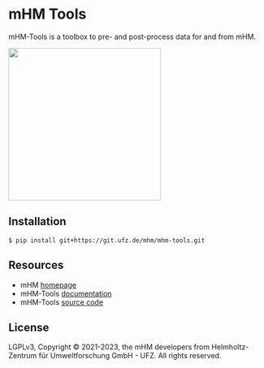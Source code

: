 # mHM Tools

mHM-Tools is a toolbox to pre- and post-process data for and from mHM.


<a href="https://mhm.pages.ufz.de/mhm-tools" title="mHM-Tools documentation" target="_blank">
  <img width="300" src="https://git.ufz.de/mhm/mhm-tools/-/raw/main/docs/source/_static/logo_large.png" />
</a>

## Installation

```shell
$ pip install git+https://git.ufz.de/mhm/mhm-tools.git
```

## Resources

* mHM [homepage](https://mhm-ufz.org)
* mHM-Tools [documentation](https://mhm.pages.ufz.de/mhm-tools)
* mHM-Tools [source code](https://git.ufz.de/mhm/mhm-tools)

## License

LGPLv3, Copyright © 2021-2023, the mHM developers from Helmholtz-Zentrum für Umweltforschung GmbH - UFZ. All rights reserved.
